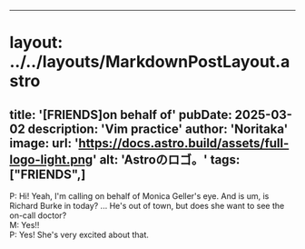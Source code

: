 
---
# layout: ../../layouts/MarkdownPostLayout.astro
title: '[FRIENDS]on behalf of'
pubDate: 2025-03-02
description: 'Vim practice'
author: 'Noritaka'
image:
    url: 'https://docs.astro.build/assets/full-logo-light.png'
    alt: 'Astroのロゴ。'
tags: ["FRIENDS",]
---

P: Hi! Yeah, I'm calling on behalf of Monica Geller's eye. And is um, is Richard Burke in today? ... He's out of town, but does she want to see the on-call doctor?  
M: Yes!!  
P: Yes! She's very excited about that.
